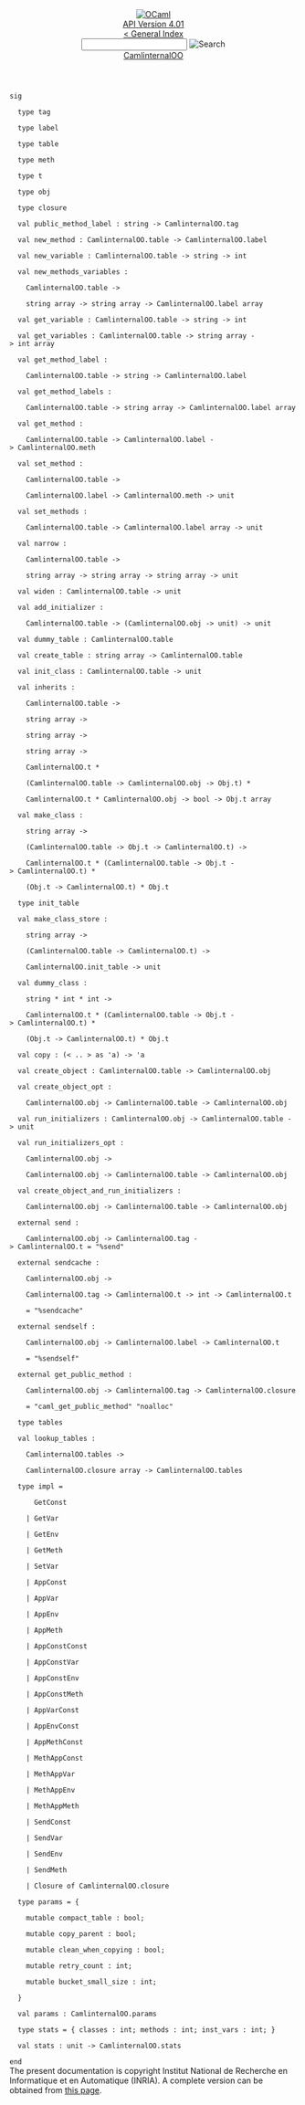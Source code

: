 <!-- ((! set title API !)) ((! set documentation !)) ((! set api !)) ((! set nobreadcrumb !)) -->
<div class="api"><header><nav class="toc brand"><a class="brand" href="https://ocaml.org/"><img src="colour-logo-gray.svg" class="svg" alt="OCaml"></a></nav><nav class="toc"><div class="toc_version"><a href="/docs" id="version-select">API Version 4.01</a></div><a href="index.html">&lt; General Index</a><div class="api_search"><input type="text" name="apisearch" id="api_search" oninput="mySearch(false);" onkeypress="this.oninput();" onclick="this.oninput();" onpaste="this.oninput();">
<img src="search_icon.svg" alt="Search" class="svg" onclick="mySearch(false)"></div>
<div id="search_results"></div><div class="toc_title"><a href="CamlinternalOO.html">CamlinternalOO</a></div><ul></ul></nav></header>
<code class="code"><span class="keyword">sig</span><br>
&nbsp;&nbsp;<span class="keyword">type</span>&nbsp;tag<br>
&nbsp;&nbsp;<span class="keyword">type</span>&nbsp;label<br>
&nbsp;&nbsp;<span class="keyword">type</span>&nbsp;table<br>
&nbsp;&nbsp;<span class="keyword">type</span>&nbsp;meth<br>
&nbsp;&nbsp;<span class="keyword">type</span>&nbsp;t<br>
&nbsp;&nbsp;<span class="keyword">type</span>&nbsp;obj<br>
&nbsp;&nbsp;<span class="keyword">type</span>&nbsp;closure<br>
&nbsp;&nbsp;<span class="keyword">val</span>&nbsp;public_method_label&nbsp;:&nbsp;string&nbsp;<span class="keywordsign">-&gt;</span>&nbsp;<span class="constructor">CamlinternalOO</span>.tag<br>
&nbsp;&nbsp;<span class="keyword">val</span>&nbsp;new_method&nbsp;:&nbsp;<span class="constructor">CamlinternalOO</span>.table&nbsp;<span class="keywordsign">-&gt;</span>&nbsp;<span class="constructor">CamlinternalOO</span>.label<br>
&nbsp;&nbsp;<span class="keyword">val</span>&nbsp;new_variable&nbsp;:&nbsp;<span class="constructor">CamlinternalOO</span>.table&nbsp;<span class="keywordsign">-&gt;</span>&nbsp;string&nbsp;<span class="keywordsign">-&gt;</span>&nbsp;int<br>
&nbsp;&nbsp;<span class="keyword">val</span>&nbsp;new_methods_variables&nbsp;:<br>
&nbsp;&nbsp;&nbsp;&nbsp;<span class="constructor">CamlinternalOO</span>.table&nbsp;<span class="keywordsign">-&gt;</span><br>
&nbsp;&nbsp;&nbsp;&nbsp;string&nbsp;array&nbsp;<span class="keywordsign">-&gt;</span>&nbsp;string&nbsp;array&nbsp;<span class="keywordsign">-&gt;</span>&nbsp;<span class="constructor">CamlinternalOO</span>.label&nbsp;array<br>
&nbsp;&nbsp;<span class="keyword">val</span>&nbsp;get_variable&nbsp;:&nbsp;<span class="constructor">CamlinternalOO</span>.table&nbsp;<span class="keywordsign">-&gt;</span>&nbsp;string&nbsp;<span class="keywordsign">-&gt;</span>&nbsp;int<br>
&nbsp;&nbsp;<span class="keyword">val</span>&nbsp;get_variables&nbsp;:&nbsp;<span class="constructor">CamlinternalOO</span>.table&nbsp;<span class="keywordsign">-&gt;</span>&nbsp;string&nbsp;array&nbsp;<span class="keywordsign">-&gt;</span>&nbsp;int&nbsp;array<br>
&nbsp;&nbsp;<span class="keyword">val</span>&nbsp;get_method_label&nbsp;:<br>
&nbsp;&nbsp;&nbsp;&nbsp;<span class="constructor">CamlinternalOO</span>.table&nbsp;<span class="keywordsign">-&gt;</span>&nbsp;string&nbsp;<span class="keywordsign">-&gt;</span>&nbsp;<span class="constructor">CamlinternalOO</span>.label<br>
&nbsp;&nbsp;<span class="keyword">val</span>&nbsp;get_method_labels&nbsp;:<br>
&nbsp;&nbsp;&nbsp;&nbsp;<span class="constructor">CamlinternalOO</span>.table&nbsp;<span class="keywordsign">-&gt;</span>&nbsp;string&nbsp;array&nbsp;<span class="keywordsign">-&gt;</span>&nbsp;<span class="constructor">CamlinternalOO</span>.label&nbsp;array<br>
&nbsp;&nbsp;<span class="keyword">val</span>&nbsp;get_method&nbsp;:<br>
&nbsp;&nbsp;&nbsp;&nbsp;<span class="constructor">CamlinternalOO</span>.table&nbsp;<span class="keywordsign">-&gt;</span>&nbsp;<span class="constructor">CamlinternalOO</span>.label&nbsp;<span class="keywordsign">-&gt;</span>&nbsp;<span class="constructor">CamlinternalOO</span>.meth<br>
&nbsp;&nbsp;<span class="keyword">val</span>&nbsp;set_method&nbsp;:<br>
&nbsp;&nbsp;&nbsp;&nbsp;<span class="constructor">CamlinternalOO</span>.table&nbsp;<span class="keywordsign">-&gt;</span><br>
&nbsp;&nbsp;&nbsp;&nbsp;<span class="constructor">CamlinternalOO</span>.label&nbsp;<span class="keywordsign">-&gt;</span>&nbsp;<span class="constructor">CamlinternalOO</span>.meth&nbsp;<span class="keywordsign">-&gt;</span>&nbsp;unit<br>
&nbsp;&nbsp;<span class="keyword">val</span>&nbsp;set_methods&nbsp;:<br>
&nbsp;&nbsp;&nbsp;&nbsp;<span class="constructor">CamlinternalOO</span>.table&nbsp;<span class="keywordsign">-&gt;</span>&nbsp;<span class="constructor">CamlinternalOO</span>.label&nbsp;array&nbsp;<span class="keywordsign">-&gt;</span>&nbsp;unit<br>
&nbsp;&nbsp;<span class="keyword">val</span>&nbsp;narrow&nbsp;:<br>
&nbsp;&nbsp;&nbsp;&nbsp;<span class="constructor">CamlinternalOO</span>.table&nbsp;<span class="keywordsign">-&gt;</span><br>
&nbsp;&nbsp;&nbsp;&nbsp;string&nbsp;array&nbsp;<span class="keywordsign">-&gt;</span>&nbsp;string&nbsp;array&nbsp;<span class="keywordsign">-&gt;</span>&nbsp;string&nbsp;array&nbsp;<span class="keywordsign">-&gt;</span>&nbsp;unit<br>
&nbsp;&nbsp;<span class="keyword">val</span>&nbsp;widen&nbsp;:&nbsp;<span class="constructor">CamlinternalOO</span>.table&nbsp;<span class="keywordsign">-&gt;</span>&nbsp;unit<br>
&nbsp;&nbsp;<span class="keyword">val</span>&nbsp;add_initializer&nbsp;:<br>
&nbsp;&nbsp;&nbsp;&nbsp;<span class="constructor">CamlinternalOO</span>.table&nbsp;<span class="keywordsign">-&gt;</span>&nbsp;(<span class="constructor">CamlinternalOO</span>.obj&nbsp;<span class="keywordsign">-&gt;</span>&nbsp;unit)&nbsp;<span class="keywordsign">-&gt;</span>&nbsp;unit<br>
&nbsp;&nbsp;<span class="keyword">val</span>&nbsp;dummy_table&nbsp;:&nbsp;<span class="constructor">CamlinternalOO</span>.table<br>
&nbsp;&nbsp;<span class="keyword">val</span>&nbsp;create_table&nbsp;:&nbsp;string&nbsp;array&nbsp;<span class="keywordsign">-&gt;</span>&nbsp;<span class="constructor">CamlinternalOO</span>.table<br>
&nbsp;&nbsp;<span class="keyword">val</span>&nbsp;init_class&nbsp;:&nbsp;<span class="constructor">CamlinternalOO</span>.table&nbsp;<span class="keywordsign">-&gt;</span>&nbsp;unit<br>
&nbsp;&nbsp;<span class="keyword">val</span>&nbsp;inherits&nbsp;:<br>
&nbsp;&nbsp;&nbsp;&nbsp;<span class="constructor">CamlinternalOO</span>.table&nbsp;<span class="keywordsign">-&gt;</span><br>
&nbsp;&nbsp;&nbsp;&nbsp;string&nbsp;array&nbsp;<span class="keywordsign">-&gt;</span><br>
&nbsp;&nbsp;&nbsp;&nbsp;string&nbsp;array&nbsp;<span class="keywordsign">-&gt;</span><br>
&nbsp;&nbsp;&nbsp;&nbsp;string&nbsp;array&nbsp;<span class="keywordsign">-&gt;</span><br>
&nbsp;&nbsp;&nbsp;&nbsp;<span class="constructor">CamlinternalOO</span>.t&nbsp;*<br>
&nbsp;&nbsp;&nbsp;&nbsp;(<span class="constructor">CamlinternalOO</span>.table&nbsp;<span class="keywordsign">-&gt;</span>&nbsp;<span class="constructor">CamlinternalOO</span>.obj&nbsp;<span class="keywordsign">-&gt;</span>&nbsp;<span class="constructor">Obj</span>.t)&nbsp;*<br>
&nbsp;&nbsp;&nbsp;&nbsp;<span class="constructor">CamlinternalOO</span>.t&nbsp;*&nbsp;<span class="constructor">CamlinternalOO</span>.obj&nbsp;<span class="keywordsign">-&gt;</span>&nbsp;bool&nbsp;<span class="keywordsign">-&gt;</span>&nbsp;<span class="constructor">Obj</span>.t&nbsp;array<br>
&nbsp;&nbsp;<span class="keyword">val</span>&nbsp;make_class&nbsp;:<br>
&nbsp;&nbsp;&nbsp;&nbsp;string&nbsp;array&nbsp;<span class="keywordsign">-&gt;</span><br>
&nbsp;&nbsp;&nbsp;&nbsp;(<span class="constructor">CamlinternalOO</span>.table&nbsp;<span class="keywordsign">-&gt;</span>&nbsp;<span class="constructor">Obj</span>.t&nbsp;<span class="keywordsign">-&gt;</span>&nbsp;<span class="constructor">CamlinternalOO</span>.t)&nbsp;<span class="keywordsign">-&gt;</span><br>
&nbsp;&nbsp;&nbsp;&nbsp;<span class="constructor">CamlinternalOO</span>.t&nbsp;*&nbsp;(<span class="constructor">CamlinternalOO</span>.table&nbsp;<span class="keywordsign">-&gt;</span>&nbsp;<span class="constructor">Obj</span>.t&nbsp;<span class="keywordsign">-&gt;</span>&nbsp;<span class="constructor">CamlinternalOO</span>.t)&nbsp;*<br>
&nbsp;&nbsp;&nbsp;&nbsp;(<span class="constructor">Obj</span>.t&nbsp;<span class="keywordsign">-&gt;</span>&nbsp;<span class="constructor">CamlinternalOO</span>.t)&nbsp;*&nbsp;<span class="constructor">Obj</span>.t<br>
&nbsp;&nbsp;<span class="keyword">type</span>&nbsp;init_table<br>
&nbsp;&nbsp;<span class="keyword">val</span>&nbsp;make_class_store&nbsp;:<br>
&nbsp;&nbsp;&nbsp;&nbsp;string&nbsp;array&nbsp;<span class="keywordsign">-&gt;</span><br>
&nbsp;&nbsp;&nbsp;&nbsp;(<span class="constructor">CamlinternalOO</span>.table&nbsp;<span class="keywordsign">-&gt;</span>&nbsp;<span class="constructor">CamlinternalOO</span>.t)&nbsp;<span class="keywordsign">-&gt;</span><br>
&nbsp;&nbsp;&nbsp;&nbsp;<span class="constructor">CamlinternalOO</span>.init_table&nbsp;<span class="keywordsign">-&gt;</span>&nbsp;unit<br>
&nbsp;&nbsp;<span class="keyword">val</span>&nbsp;dummy_class&nbsp;:<br>
&nbsp;&nbsp;&nbsp;&nbsp;string&nbsp;*&nbsp;int&nbsp;*&nbsp;int&nbsp;<span class="keywordsign">-&gt;</span><br>
&nbsp;&nbsp;&nbsp;&nbsp;<span class="constructor">CamlinternalOO</span>.t&nbsp;*&nbsp;(<span class="constructor">CamlinternalOO</span>.table&nbsp;<span class="keywordsign">-&gt;</span>&nbsp;<span class="constructor">Obj</span>.t&nbsp;<span class="keywordsign">-&gt;</span>&nbsp;<span class="constructor">CamlinternalOO</span>.t)&nbsp;*<br>
&nbsp;&nbsp;&nbsp;&nbsp;(<span class="constructor">Obj</span>.t&nbsp;<span class="keywordsign">-&gt;</span>&nbsp;<span class="constructor">CamlinternalOO</span>.t)&nbsp;*&nbsp;<span class="constructor">Obj</span>.t<br>
&nbsp;&nbsp;<span class="keyword">val</span>&nbsp;copy&nbsp;:&nbsp;(&lt;&nbsp;..&nbsp;&gt;&nbsp;<span class="keyword">as</span>&nbsp;<span class="keywordsign">'</span>a)&nbsp;<span class="keywordsign">-&gt;</span>&nbsp;<span class="keywordsign">'</span>a<br>
&nbsp;&nbsp;<span class="keyword">val</span>&nbsp;create_object&nbsp;:&nbsp;<span class="constructor">CamlinternalOO</span>.table&nbsp;<span class="keywordsign">-&gt;</span>&nbsp;<span class="constructor">CamlinternalOO</span>.obj<br>
&nbsp;&nbsp;<span class="keyword">val</span>&nbsp;create_object_opt&nbsp;:<br>
&nbsp;&nbsp;&nbsp;&nbsp;<span class="constructor">CamlinternalOO</span>.obj&nbsp;<span class="keywordsign">-&gt;</span>&nbsp;<span class="constructor">CamlinternalOO</span>.table&nbsp;<span class="keywordsign">-&gt;</span>&nbsp;<span class="constructor">CamlinternalOO</span>.obj<br>
&nbsp;&nbsp;<span class="keyword">val</span>&nbsp;run_initializers&nbsp;:&nbsp;<span class="constructor">CamlinternalOO</span>.obj&nbsp;<span class="keywordsign">-&gt;</span>&nbsp;<span class="constructor">CamlinternalOO</span>.table&nbsp;<span class="keywordsign">-&gt;</span>&nbsp;unit<br>
&nbsp;&nbsp;<span class="keyword">val</span>&nbsp;run_initializers_opt&nbsp;:<br>
&nbsp;&nbsp;&nbsp;&nbsp;<span class="constructor">CamlinternalOO</span>.obj&nbsp;<span class="keywordsign">-&gt;</span><br>
&nbsp;&nbsp;&nbsp;&nbsp;<span class="constructor">CamlinternalOO</span>.obj&nbsp;<span class="keywordsign">-&gt;</span>&nbsp;<span class="constructor">CamlinternalOO</span>.table&nbsp;<span class="keywordsign">-&gt;</span>&nbsp;<span class="constructor">CamlinternalOO</span>.obj<br>
&nbsp;&nbsp;<span class="keyword">val</span>&nbsp;create_object_and_run_initializers&nbsp;:<br>
&nbsp;&nbsp;&nbsp;&nbsp;<span class="constructor">CamlinternalOO</span>.obj&nbsp;<span class="keywordsign">-&gt;</span>&nbsp;<span class="constructor">CamlinternalOO</span>.table&nbsp;<span class="keywordsign">-&gt;</span>&nbsp;<span class="constructor">CamlinternalOO</span>.obj<br>
&nbsp;&nbsp;<span class="keyword">external</span>&nbsp;send&nbsp;:<br>
&nbsp;&nbsp;&nbsp;&nbsp;<span class="constructor">CamlinternalOO</span>.obj&nbsp;<span class="keywordsign">-&gt;</span>&nbsp;<span class="constructor">CamlinternalOO</span>.tag&nbsp;<span class="keywordsign">-&gt;</span>&nbsp;<span class="constructor">CamlinternalOO</span>.t&nbsp;=&nbsp;<span class="string">"%send"</span><br>
&nbsp;&nbsp;<span class="keyword">external</span>&nbsp;sendcache&nbsp;:<br>
&nbsp;&nbsp;&nbsp;&nbsp;<span class="constructor">CamlinternalOO</span>.obj&nbsp;<span class="keywordsign">-&gt;</span><br>
&nbsp;&nbsp;&nbsp;&nbsp;<span class="constructor">CamlinternalOO</span>.tag&nbsp;<span class="keywordsign">-&gt;</span>&nbsp;<span class="constructor">CamlinternalOO</span>.t&nbsp;<span class="keywordsign">-&gt;</span>&nbsp;int&nbsp;<span class="keywordsign">-&gt;</span>&nbsp;<span class="constructor">CamlinternalOO</span>.t<br>
&nbsp;&nbsp;&nbsp;&nbsp;=&nbsp;<span class="string">"%sendcache"</span><br>
&nbsp;&nbsp;<span class="keyword">external</span>&nbsp;sendself&nbsp;:<br>
&nbsp;&nbsp;&nbsp;&nbsp;<span class="constructor">CamlinternalOO</span>.obj&nbsp;<span class="keywordsign">-&gt;</span>&nbsp;<span class="constructor">CamlinternalOO</span>.label&nbsp;<span class="keywordsign">-&gt;</span>&nbsp;<span class="constructor">CamlinternalOO</span>.t<br>
&nbsp;&nbsp;&nbsp;&nbsp;=&nbsp;<span class="string">"%sendself"</span><br>
&nbsp;&nbsp;<span class="keyword">external</span>&nbsp;get_public_method&nbsp;:<br>
&nbsp;&nbsp;&nbsp;&nbsp;<span class="constructor">CamlinternalOO</span>.obj&nbsp;<span class="keywordsign">-&gt;</span>&nbsp;<span class="constructor">CamlinternalOO</span>.tag&nbsp;<span class="keywordsign">-&gt;</span>&nbsp;<span class="constructor">CamlinternalOO</span>.closure<br>
&nbsp;&nbsp;&nbsp;&nbsp;=&nbsp;<span class="string">"caml_get_public_method"</span>&nbsp;<span class="string">"noalloc"</span><br>
&nbsp;&nbsp;<span class="keyword">type</span>&nbsp;tables<br>
&nbsp;&nbsp;<span class="keyword">val</span>&nbsp;lookup_tables&nbsp;:<br>
&nbsp;&nbsp;&nbsp;&nbsp;<span class="constructor">CamlinternalOO</span>.tables&nbsp;<span class="keywordsign">-&gt;</span><br>
&nbsp;&nbsp;&nbsp;&nbsp;<span class="constructor">CamlinternalOO</span>.closure&nbsp;array&nbsp;<span class="keywordsign">-&gt;</span>&nbsp;<span class="constructor">CamlinternalOO</span>.tables<br>
&nbsp;&nbsp;<span class="keyword">type</span>&nbsp;impl&nbsp;=<br>
&nbsp;&nbsp;&nbsp;&nbsp;&nbsp;&nbsp;<span class="constructor">GetConst</span><br>
&nbsp;&nbsp;&nbsp;&nbsp;<span class="keywordsign">|</span>&nbsp;<span class="constructor">GetVar</span><br>
&nbsp;&nbsp;&nbsp;&nbsp;<span class="keywordsign">|</span>&nbsp;<span class="constructor">GetEnv</span><br>
&nbsp;&nbsp;&nbsp;&nbsp;<span class="keywordsign">|</span>&nbsp;<span class="constructor">GetMeth</span><br>
&nbsp;&nbsp;&nbsp;&nbsp;<span class="keywordsign">|</span>&nbsp;<span class="constructor">SetVar</span><br>
&nbsp;&nbsp;&nbsp;&nbsp;<span class="keywordsign">|</span>&nbsp;<span class="constructor">AppConst</span><br>
&nbsp;&nbsp;&nbsp;&nbsp;<span class="keywordsign">|</span>&nbsp;<span class="constructor">AppVar</span><br>
&nbsp;&nbsp;&nbsp;&nbsp;<span class="keywordsign">|</span>&nbsp;<span class="constructor">AppEnv</span><br>
&nbsp;&nbsp;&nbsp;&nbsp;<span class="keywordsign">|</span>&nbsp;<span class="constructor">AppMeth</span><br>
&nbsp;&nbsp;&nbsp;&nbsp;<span class="keywordsign">|</span>&nbsp;<span class="constructor">AppConstConst</span><br>
&nbsp;&nbsp;&nbsp;&nbsp;<span class="keywordsign">|</span>&nbsp;<span class="constructor">AppConstVar</span><br>
&nbsp;&nbsp;&nbsp;&nbsp;<span class="keywordsign">|</span>&nbsp;<span class="constructor">AppConstEnv</span><br>
&nbsp;&nbsp;&nbsp;&nbsp;<span class="keywordsign">|</span>&nbsp;<span class="constructor">AppConstMeth</span><br>
&nbsp;&nbsp;&nbsp;&nbsp;<span class="keywordsign">|</span>&nbsp;<span class="constructor">AppVarConst</span><br>
&nbsp;&nbsp;&nbsp;&nbsp;<span class="keywordsign">|</span>&nbsp;<span class="constructor">AppEnvConst</span><br>
&nbsp;&nbsp;&nbsp;&nbsp;<span class="keywordsign">|</span>&nbsp;<span class="constructor">AppMethConst</span><br>
&nbsp;&nbsp;&nbsp;&nbsp;<span class="keywordsign">|</span>&nbsp;<span class="constructor">MethAppConst</span><br>
&nbsp;&nbsp;&nbsp;&nbsp;<span class="keywordsign">|</span>&nbsp;<span class="constructor">MethAppVar</span><br>
&nbsp;&nbsp;&nbsp;&nbsp;<span class="keywordsign">|</span>&nbsp;<span class="constructor">MethAppEnv</span><br>
&nbsp;&nbsp;&nbsp;&nbsp;<span class="keywordsign">|</span>&nbsp;<span class="constructor">MethAppMeth</span><br>
&nbsp;&nbsp;&nbsp;&nbsp;<span class="keywordsign">|</span>&nbsp;<span class="constructor">SendConst</span><br>
&nbsp;&nbsp;&nbsp;&nbsp;<span class="keywordsign">|</span>&nbsp;<span class="constructor">SendVar</span><br>
&nbsp;&nbsp;&nbsp;&nbsp;<span class="keywordsign">|</span>&nbsp;<span class="constructor">SendEnv</span><br>
&nbsp;&nbsp;&nbsp;&nbsp;<span class="keywordsign">|</span>&nbsp;<span class="constructor">SendMeth</span><br>
&nbsp;&nbsp;&nbsp;&nbsp;<span class="keywordsign">|</span>&nbsp;<span class="constructor">Closure</span>&nbsp;<span class="keyword">of</span>&nbsp;<span class="constructor">CamlinternalOO</span>.closure<br>
&nbsp;&nbsp;<span class="keyword">type</span>&nbsp;params&nbsp;=&nbsp;{<br>
&nbsp;&nbsp;&nbsp;&nbsp;<span class="keyword">mutable</span>&nbsp;compact_table&nbsp;:&nbsp;bool;<br>
&nbsp;&nbsp;&nbsp;&nbsp;<span class="keyword">mutable</span>&nbsp;copy_parent&nbsp;:&nbsp;bool;<br>
&nbsp;&nbsp;&nbsp;&nbsp;<span class="keyword">mutable</span>&nbsp;clean_when_copying&nbsp;:&nbsp;bool;<br>
&nbsp;&nbsp;&nbsp;&nbsp;<span class="keyword">mutable</span>&nbsp;retry_count&nbsp;:&nbsp;int;<br>
&nbsp;&nbsp;&nbsp;&nbsp;<span class="keyword">mutable</span>&nbsp;bucket_small_size&nbsp;:&nbsp;int;<br>
&nbsp;&nbsp;}<br>
&nbsp;&nbsp;<span class="keyword">val</span>&nbsp;params&nbsp;:&nbsp;<span class="constructor">CamlinternalOO</span>.params<br>
&nbsp;&nbsp;<span class="keyword">type</span>&nbsp;stats&nbsp;=&nbsp;{&nbsp;classes&nbsp;:&nbsp;int;&nbsp;methods&nbsp;:&nbsp;int;&nbsp;inst_vars&nbsp;:&nbsp;int;&nbsp;}<br>
&nbsp;&nbsp;<span class="keyword">val</span>&nbsp;stats&nbsp;:&nbsp;unit&nbsp;<span class="keywordsign">-&gt;</span>&nbsp;<span class="constructor">CamlinternalOO</span>.stats<br>
<span class="keyword">end</span></code><div class="copyright">The present documentation is copyright Institut National de Recherche en Informatique et en Automatique (INRIA). A complete version can be obtained from <a href="http://caml.inria.fr/pub/docs/manual-ocaml/">this page</a>.</div></div>
